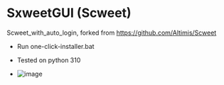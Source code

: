 # SxweetGUI (Scweet)
Scweet_with_auto_login, forked from https://github.com/Altimis/Scweet

- Run one-click-installer.bat

- Tested on python 310

- ![image](https://github.com/samfisherirl/Sxweet_Scraper_GUI/assets/98753696/b9a89d60-874d-4ede-8e2f-07ee742aaf1a)


